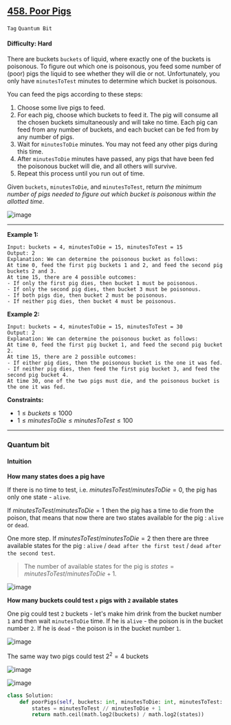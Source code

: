 ## [458. Poor Pigs](https://leetcode.com/problems/poor-pigs)

```Tag``` ```Quantum Bit```

#### Difficulty: Hard

There are buckets ```buckets``` of liquid, where exactly one of the buckets is poisonous. To figure out which one is poisonous, you feed some number of (poor) pigs the liquid to see whether they will die or not. Unfortunately, you only have ```minutesToTest``` minutes to determine which bucket is poisonous.

You can feed the pigs according to these steps:

1. Choose some live pigs to feed.
2. For each pig, choose which buckets to feed it. The pig will consume all the chosen buckets simultaneously and will take no time. Each pig can feed from any number of buckets, and each bucket can be fed from by any number of pigs.
3. Wait for ```minutesToDie``` minutes. You may not feed any other pigs during this time.
4. After ```minutesToDie``` minutes have passed, any pigs that have been fed the poisonous bucket will die, and all others will survive.
5. Repeat this process until you run out of time.

Given ```buckets```, ```minutesToDie```, and ```minutesToTest```, return _the minimum number of pigs needed to figure out which bucket is poisonous within the allotted time_.

![image](https://github.com/quananhle/Python/assets/35042430/0f1df5fa-b3a5-46d6-bf29-7c89e846ef12)

---

__Example 1:__
```
Input: buckets = 4, minutesToDie = 15, minutesToTest = 15
Output: 2
Explanation: We can determine the poisonous bucket as follows:
At time 0, feed the first pig buckets 1 and 2, and feed the second pig buckets 2 and 3.
At time 15, there are 4 possible outcomes:
- If only the first pig dies, then bucket 1 must be poisonous.
- If only the second pig dies, then bucket 3 must be poisonous.
- If both pigs die, then bucket 2 must be poisonous.
- If neither pig dies, then bucket 4 must be poisonous.
```

__Example 2:__
```
Input: buckets = 4, minutesToDie = 15, minutesToTest = 30
Output: 2
Explanation: We can determine the poisonous bucket as follows:
At time 0, feed the first pig bucket 1, and feed the second pig bucket 2.
At time 15, there are 2 possible outcomes:
- If either pig dies, then the poisonous bucket is the one it was fed.
- If neither pig dies, then feed the first pig bucket 3, and feed the second pig bucket 4.
At time 30, one of the two pigs must die, and the poisonous bucket is the one it was fed.
```

__Constraints:__

- $1 \le buckets \le 1000$
- $1 \le minutesToDie \le minutesToTest \le 100$

---

### Quantum bit

#### Intuition

__How many states does a pig have__

If there is no time to test, i.e. $minutesToTest / minutesToDie = 0$, the pig has only one state - ```alive```.

If $minutesToTest / minutesToDie = 1$ then the pig has a time to die from the poison, that means that now there are two states available for the pig : ```alive``` or ```dead```.

One more step. If $minutesToTest / minutesToDie = 2$ then there are three available states for the pig : ```alive``` / ```dead after the first test``` / ```dead after the second test```.

> The number of available states for the pig is $states = minutesToTest / minutesToDie + 1$.

![image](https://leetcode.com/problems/poor-pigs/Figures/458/pigs.png)

__How many buckets could test ```x``` pigs with ```2``` available states__

One pig could test ```2``` buckets - let's make him drink from the bucket number ```1``` and then wait ```minutesToDie``` time. If he is ```alive``` - the poison is in the bucket number ```2```. If he is ```dead``` - the poison is in the bucket number ```1```.

![image](https://leetcode.com/problems/poor-pigs/Figures/458/pigs_bucket.png)

The same way two pigs could test $2^2 = 4$ buckets

![image](https://leetcode.com/problems/poor-pigs/Figures/458/2_pigs.png)

![image](https://leetcode.com/problems/poor-pigs/Figures/458/2_pigs_results.png)

```Python
class Solution:
    def poorPigs(self, buckets: int, minutesToDie: int, minutesToTest: int) -> int:
        states = minutesToTest // minutesToDie + 1
        return math.ceil(math.log2(buckets) / math.log2(states))
```
